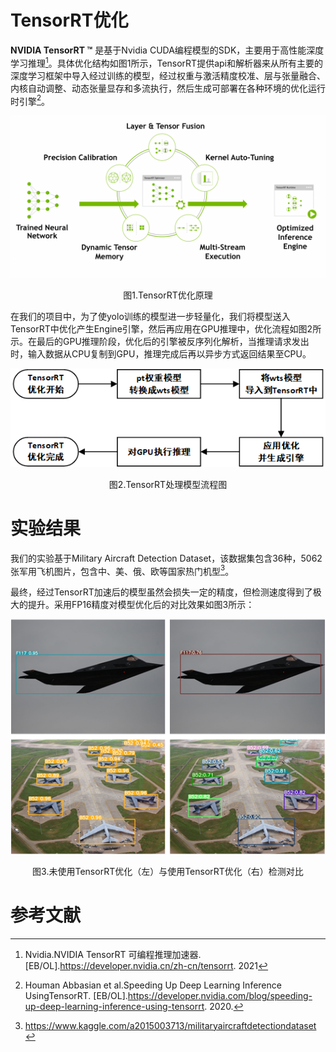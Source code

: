 # TensorRT优化

**NVIDIA TensorRT ™** 是基于Nvidia CUDA编程模型的SDK，主要用于高性能深度学习推理[^1]。具体优化结构如图1所示，TensorRT提供api和解析器来从所有主要的深度学习框架中导入经过训练的模型，经过权重与激活精度校准、层与张量融合、内核自动调整、动态张量显存和多流执行，然后生成可部署在各种环境的优化运行时引擎[^2]。

![img1](./imgs/trt-info.png)

<center>图1.TensorRT优化原理</center>

在我们的项目中，为了使yolo训练的模型进一步轻量化，我们将模型送入TensorRT中优化产生Engine引擎，然后再应用在GPU推理中，优化流程如图2所示。在最后的GPU推理阶段，优化后的引擎被反序列化解析，当推理请求发出时，输入数据从CPU复制到GPU，推理完成后再以异步方式返回结果至CPU。


![img2](./imgs/architecture.png)

<center>图2.TensorRT处理模型流程图</center>

# 实验结果

我们的实验基于Military Aircraft Detection Dataset，该数据集包含36种，5062张军用飞机图片，包含中、美、俄、欧等国家热门机型[^3]。

最终，经过TensorRT加速后的模型虽然会损失一定的精度，但检测速度得到了极大的提升。采用FP16精度对模型优化后的对比效果如图3所示：

![img3](./imgs/res1.png)

<center>图3.未使用TensorRT优化（左）与使用TensorRT优化（右）检测对比</center>

















# 参考文献

[^1]:Nvidia.NVIDIA TensorRT 可编程推理加速器. [EB/OL].https://developer.nvidia.cn/zh-cn/tensorrt. 2021
[^2]: Houman Abbasian et al.Speeding Up Deep Learning Inference UsingTensorRT. [EB/OL].https://developer.nvidia.com/blog/speeding-up-deep-learning-inference-using-tensorrt. 2020.
[^3]: https://www.kaggle.com/a2015003713/militaryaircraftdetectiondataset


